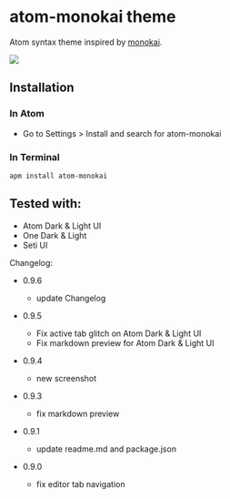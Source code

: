 # atom-monokai theme

Atom syntax theme inspired by [monokai](http://www.monokai.nl/blog/2006/07/15/textmate-color-theme/).

![](https://raw.github.com/burntime/atom-monokai/master/screenshot.png)

## Installation
### In Atom
 * Go to Settings > Install and search for atom-monokai

### In Terminal

```
apm install atom-monokai
```
## Tested with:
* Atom Dark & Light UI
* One Dark & Light
* Seti UI

Changelog:

* 0.9.6
  * update Changelog

* 0.9.5
  * Fix active tab glitch on Atom Dark & Light UI
  * Fix markdown preview for Atom Dark & Light UI

* 0.9.4
  * new screenshot

* 0.9.3
  * fix markdown preview

* 0.9.1
  * update readme.md and package.json

* 0.9.0
  * fix editor tab navigation
